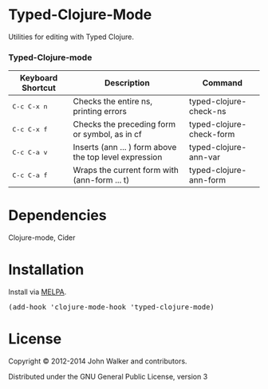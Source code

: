 Typed-Clojure-Mode
================

Utilities for editing with Typed Clojure. 

### Typed-Clojure-mode

 Keyboard Shortcut    | Description                                              | Command                       
----------------------|----------------------------------------------------------|-------------------------------
 <kbd>C-c C-x n</kbd> | Checks the entire ns, printing errors                    | typed-clojure-check-ns        
 <kbd>C-c C-x f</kbd> | Checks the preceding form or symbol, as in cf            | typed-clojure-check-form 
 <kbd>C-c C-a v</kbd> | Inserts (ann ... ) form above the top level expression | typed-clojure-ann-var      
 <kbd>C-c C-a f</kbd> | Wraps the current form with (ann-form ... t)           | typed-clojure-ann-form  

Dependencies
================
Clojure-mode, Cider

Installation
================

Install via [MELPA](http://melpa.milkbox.net/#/typed-clojure-mode).

<pre>
(add-hook 'clojure-mode-hook 'typed-clojure-mode)
</pre>

License
================

Copyright © 2012-2014 John Walker and contributors.

Distributed under the GNU General Public License, version 3
